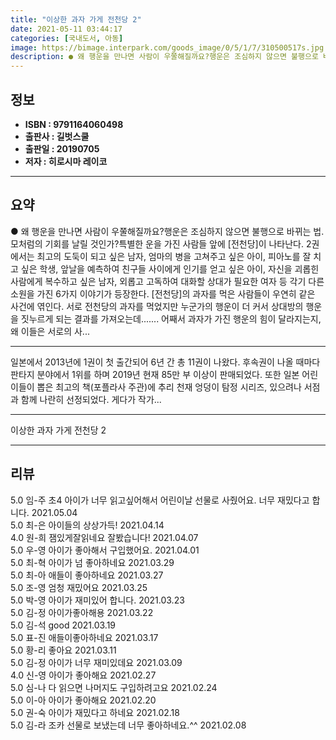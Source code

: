 ```yaml
---
title: "이상한 과자 가게 전천당 2"
date: 2021-05-11 03:44:17
categories: [국내도서, 아동]
image: https://bimage.interpark.com/goods_image/0/5/1/7/310500517s.jpg
description: ● 왜 행운을 만나면 사람이 우쭐해질까요?행운은 조심하지 않으면 불행으로 바뀌는 법.모처럼의 기회를 날릴 것인가?특별한 운을 가진 사람들 앞에 [전천당]이 나타난다. 2권에서는 최고의 도둑이 되고 싶은 남자, 엄마의 병을 고쳐주고 싶은 아이, 피아노를 잘 치고 싶은 학생, 앞날을 예측
---
```


## **정보**

- **ISBN : 9791164060498**
- **출판사 : 길벗스쿨**
- **출판일 : 20190705**
- **저자 : 히로시마 레이코**

------



## **요약**

●  왜 행운을 만나면 사람이 우쭐해질까요?행운은 조심하지 않으면 불행으로 바뀌는 법.모처럼의 기회를 날릴 것인가?특별한 운을 가진 사람들 앞에 [전천당]이 나타난다. 2권에서는 최고의 도둑이 되고 싶은 남자, 엄마의 병을 고쳐주고 싶은 아이, 피아노를 잘 치고 싶은 학생, 앞날을 예측하여 친구들 사이에게 인기를 얻고 싶은 아이, 자신을 괴롭힌 사람에게 복수하고 싶은 남자, 외롭고 고독하여 대화할 상대가 필요한 여자 등 각기 다른 소원을 가진 6가지 이야기가 등장한다. [전천당]의 과자를 먹은 사람들이 우연히 같은 사건에 엮인다. 서로 전천당의 과자를 먹었지만 누군가의 행운이 더 커서 상대방의 행운을 짓누르게 되는 결과를 가져오는데....... 어째서 과자가 가진 행운의 힘이 달라지는지, 왜 이들은 서로의 사...

------

일본에서 2013년에 1권이 첫 출간되어 6년 간 총 11권이 나왔다. 후속권이 나올 때마다 판타지 분야에서 1위를 하며 2019년 현재 85만 부 이상이 판매되었다. 또한 일본 어린이들이 뽑은 최고의 책(포플라사 주관)에 추리 천재 엉덩이 탐정 시리즈, 있으려나 서점과 함께 나란히 선정되었다. 게다가 작가... 

------


이상한 과자 가게 전천당 2 

------


## **리뷰** 

5.0 임-주 초4 아이가 너무 읽고싶어해서 어린이날 선물로 사줬어요. 너무 재밌다고 합니다.  2021.05.04 <br/>5.0 최-은 아이들의 상상가득! 2021.04.14 <br/>4.0 원-희 잼있게잘읽네요 잘봤습니다! 2021.04.07 <br/>5.0 우-영 아이가 좋아해서 구입했어요. 2021.04.01 <br/>5.0 최-혁 아이가 넘 좋아하네요 2021.03.29 <br/>5.0 최-아 애들이 좋아하네요  2021.03.27 <br/>5.0 조-영 엄청 재밌어요 2021.03.25 <br/>5.0 박-영 아이가 재미있어 합니다. 2021.03.23 <br/>5.0 김-정 아이가좋아해용 2021.03.22 <br/>5.0 김-석 good  2021.03.19 <br/>5.0 표-진 애들이좋아하네요 2021.03.17 <br/>5.0 황-리 좋아요 2021.03.11 <br/>5.0 김-정 아이가 너무 재미있데요 2021.03.09 <br/>4.0 신-영 아이가 좋아해요 2021.02.27 <br/>5.0 심-나 다 읽으면 나머지도 구입하려고요 2021.02.24 <br/>5.0 이-아 아이가 좋아해요 2021.02.20 <br/>5.0 권-숙 아이가 재밌다고 하네요 2021.02.18 <br/>5.0 김-라 조카 선물로 보냈는데 너무 좋아하네요.^^ 2021.02.08 <br/>